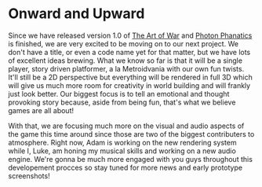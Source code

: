 # Onward and Upward

Since we have released version 1.0 of [The Art of War](/games/the-art-of-war) and [Photon Phanatics](/games/photon-phanatics) is finished, we are very excited to be moving on to our next project. We don't have a title, or even a code name yet for that matter, but we have lots of excellent ideas brewing. What we know so far is that it will be a single player, story driven platformer, a la Metroidvania with our own fun twists. It'll still be a 2D perspective but everything will be rendered in full 3D which will give us much more room for creativity in world building and will frankly just look better. Our biggest focus is to tell an emotional and thought provoking story because, aside from being fun, that's what we believe games are all about!

With that, we are focusing much more on the visual and audio aspects of the game this time around since those are two of the biggest contributers to atmosphere. Right now, Adam is working on the new rendering system while I, Luke, am honing my musical skills and working on a new audio engine. We're gonna be much more engaged with you guys throughout this developement procces so stay tuned for more news and early prototype screenshots!